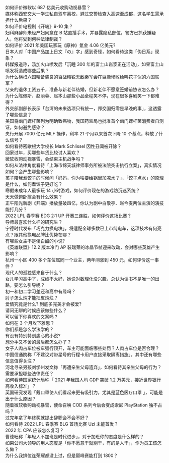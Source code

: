 如何评价微软以 687 亿美元收购动视暴雪？  
媒体称西安交大一学生私自驾车离校，避过交警检查入高速至成都，这名学生需承担什么后果？  
如何评价电视剧《开端》9-10 集？  
妇科麻醉师未经产妇同意在 B 站直播手术，并暴露隐私部位，警方已抓获嫌疑人，他将受到何种法律制裁？  
如何评价 2021 年美国玩家玩《原神》氪金 4.06 亿美元?  
日本人对「中国产品加上日文『の』字」感到奇怪，如何看待这类「伪日系」现象？  
韩媒报道称，汤加火山喷发后「沉睡 300 年的富士山岩浆正在活动」，如果富士山喷发将造成哪些后果？  
为什么横扫六国精备装良的百战精锐无敌秦军会在巨鹿惨败给叫花子似的六国联军？  
父亲的退休工资五千，准备与新老伴结婚，但新老伴不愿意签婚前协议怎么办？  
为什么陈佩斯、赵丽蓉、赵本山那些小品全程笑不停，现在很多喜剧笑一下都难得？  
外交部副部长表示「台湾的未来选项只有统一，邦交国归零是早晚的事」，这透露了哪些信息？  
美国将幽门螺杆菌列为明确致癌物，我国药监局也批准首个幽门螺杆菌消费者自测证，如何避免感染？  
央行开展 7000 亿元 MLF 操作，利率 21 个月以来首次下降 10 个基点，释放了什么信号？  
如何看待密歇根大学校长 Mark Schlissel 因性丑闻被开除？  
回家过年，买哪些年货比较讨人喜欢？  
微软收购动视暴雪，会结束主机战争吗？  
如何从法律角度看待「上海市锦天城律师事务所被法院突击执行立案」，真实情况如何？会产生哪些影响？  
孩子陪我煮饺子的时候问「妈妈，你为啥要给锅里加凉水？」，「饺子点水」的原理是什么，如何煮饺子更好吃？  
寒假未成年人最多玩 14 小时游戏，如何评价现在的游戏防沉迷系统？  
天天做俯卧撑会有什么效果？  
正午阳光新剧《开端》播放量破四亿，你认为剧中白敬亭、赵今麦两位主演的演技能打几分？  
2022 LPL 春季赛 EDG 2:1 UP 开赛三连胜，如何评价这场比赛？  
导师最喜欢什么样的研究生？  
宁德时代发布「巧克力换电块」，将适配全球多数已上市纯电车，这项技术有何亮点？跟其他换电品牌比优势在哪？  
有哪些女主不是傻白甜的小说?  
《英雄联盟》12.2 版本冷门 AP 装瑞莱的冰晶节杖迎来改动，会对哪些英雄产生影响？  
杭州一小区 400 多个车位属同一个业主，两年间涨到 450 元，如何评价这一事件？  
现代人的孤独感来自于什么？  
女儿学习高中了，成绩不太好，她说对数理化没兴趣，总认为读书不是唯一的出路，要怎么引导呢？  
初一和初二学习差还和高中有缘吗？  
肘子怎么炖才能把皮炖烂？  
爱情究竟是什么? 到底多完美才会被爱?  
请问无聊的时候应该做些什么？  
可以留下你喜欢的文案吗 ?  
如何在 3 个月攻下雅思？  
你们都是怎么学法学的？  
有没有特别特别虐心的小说?  
想分手又不舍的最后都怎么办了？  
女子人肉占车位被车强行顶开，车主可能面临哪些处罚？人肉占车位是否合理？  
中国信通院称「不建议对带星号的行程卡用户直接采取隔离措施」，其中还有哪些信息值得关注？  
河北寻亲男孩刘学州发文称「再遭亲生父母遗弃」，如何看待其亲生父母的行为？需要承担哪些法律责任？  
如何看待国家统计局称「 2021 年我国人均 GDP 突破 1.2 万美元，接近世界银行高收入标准」？  
英国研究发现「戴口罩使人们看起来更有吸引力，尤其是蓝色医疗口罩 」，可能是出于什么原因？  
随着微软收购动视暴雪，使命召唤 COD 系列今后会变成索尼 PlayStation 独不占吗？  
过完年拿了年终奖就提出辞职会不会不好？  
如何看待 2022 LPL 春季赛 BLG 首场比赛 Uzi 未能首发？  
2022 年 CPA 应该怎么复习？  
曹德旺称「年轻人不加班是时代进步」，对于加班你的态度是什么样的？  
如果公司大领导的用人态度是「你不愿意干就别干，有的是人干」，作为员工该怎么做？  
为什么我排位连荣耀都没上过，但是巅峰赛能打到 1800？  
